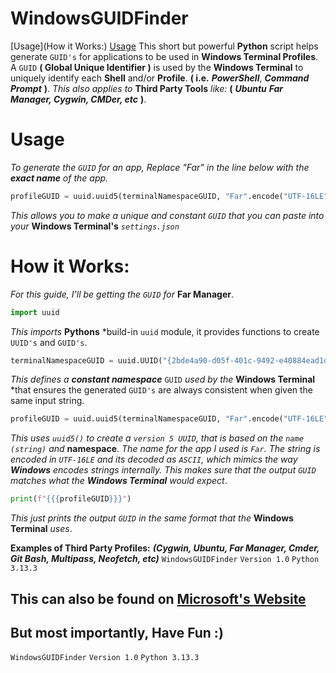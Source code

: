 # WindowsGUIDFinder
[Usage](How it Works:) [Usage](Usage)
This short but powerful **Python** script helps generate `GUID's` for applications to be used in **Windows Terminal Profiles**.
A `GUID` **( Global Unique Identifier )** is used by the **Windows Terminal** to uniquely identify each **Shell** and/or **Profile**.
**( i.e.** ***PowerShell***, ***Command Prompt*** **)**.
*This also applies to* **Third Party Tools** *like:* **(** ***Ubuntu*** ***Far Manager, Cygwin, CMDer, etc*** **)**.


# Usage

*To generate the `GUID` for an app, Replace "Far" in the line below with the **exact name** of the app.*
```python
profileGUID = uuid.uuid5(terminalNamespaceGUID, "Far".encode("UTF-16LE").decode("ASCII"))
```
*This allows you to make a unique and constant `GUID` that you can paste into your* **Windows Terminal's** *`settings.json`*


# How it Works:

*For this guide, I'll be getting the `GUID` for* **Far Manager**.
```python
import uuid
```
*This imports* **Pythons** *build-in `uuid` module, it provides functions to create `UUID's` and `GUID's`.
```python
terminalNamespaceGUID = uuid.UUID("{2bde4a90-d05f-401c-9492-e40884ead1d8}")
```
*This defines a* ***constant namespace*** `GUID` *used by the* **Windows Terminal** *that ensures the generated `GUID's` are always consistent when given the same input string.
```python
profileGUID = uuid.uuid5(terminalNamespaceGUID, "Far".encode("UTF-16LE").decode("ASCII"))
```
*This uses `uuid5()` to create a `version 5 UUID`, that is based on the `name (string)` and* **namespace**. *The name for the app I used is `Far`.*
*The string is encoded in `UTF-16LE` and its decoded as `ASCII`, which mimics the way **Windows** encodes strings internally. This makes sure that the output `GUID` matches what the **Windows Terminal** would expect*.
```python
print(f"{{{profileGUID}}}")
```
*This just prints the output `GUID` in the same format that the* **Windows Terminal** *uses*.

**Examples of Third Party Profiles:**
***(Cygwin, Ubuntu, Far Manager, Cmder, Git Bash, Multipass, Neofetch, etc)***
`WindowsGUIDFinder`
`Version 1.0`
`Python 3.13.3`
## This can also be found on [Microsoft's Website](https://learn.microsoft.com/en-us/windows/terminal/json-fragment-extensions)
## But most importantly, Have Fun :)


`WindowsGUIDFinder`
`Version 1.0`
`Python 3.13.3`
